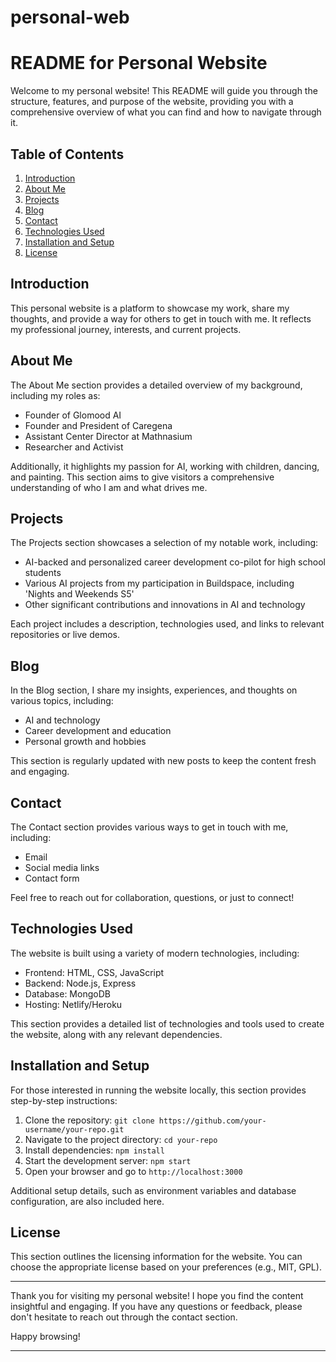 # personal-web
# README for Personal Website

Welcome to my personal website! This README will guide you through the structure, features, and purpose of the website, providing you with a comprehensive overview of what you can find and how to navigate through it.

## Table of Contents
1. [Introduction](#introduction)
2. [About Me](#about-me)
3. [Projects](#projects)
4. [Blog](#blog)
5. [Contact](#contact)
6. [Technologies Used](#technologies-used)
7. [Installation and Setup](#installation-and-setup)
8. [License](#license)

## Introduction
This personal website is a platform to showcase my work, share my thoughts, and provide a way for others to get in touch with me. It reflects my professional journey, interests, and current projects.

## About Me
The About Me section provides a detailed overview of my background, including my roles as:
- Founder of Glomood AI
- Founder and President of Caregena
- Assistant Center Director at Mathnasium
- Researcher and Activist

Additionally, it highlights my passion for AI, working with children, dancing, and painting. This section aims to give visitors a comprehensive understanding of who I am and what drives me.

## Projects
The Projects section showcases a selection of my notable work, including:
- AI-backed and personalized career development co-pilot for high school students
- Various AI projects from my participation in Buildspace, including 'Nights and Weekends S5'
- Other significant contributions and innovations in AI and technology

Each project includes a description, technologies used, and links to relevant repositories or live demos.

## Blog
In the Blog section, I share my insights, experiences, and thoughts on various topics, including:
- AI and technology
- Career development and education
- Personal growth and hobbies

This section is regularly updated with new posts to keep the content fresh and engaging.

## Contact
The Contact section provides various ways to get in touch with me, including:
- Email
- Social media links
- Contact form

Feel free to reach out for collaboration, questions, or just to connect!

## Technologies Used
The website is built using a variety of modern technologies, including:
- Frontend: HTML, CSS, JavaScript
- Backend: Node.js, Express
- Database: MongoDB
- Hosting: Netlify/Heroku

This section provides a detailed list of technologies and tools used to create the website, along with any relevant dependencies.

## Installation and Setup
For those interested in running the website locally, this section provides step-by-step instructions:
1. Clone the repository: `git clone https://github.com/your-username/your-repo.git`
2. Navigate to the project directory: `cd your-repo`
3. Install dependencies: `npm install`
4. Start the development server: `npm start`
5. Open your browser and go to `http://localhost:3000`

Additional setup details, such as environment variables and database configuration, are also included here.

## License
This section outlines the licensing information for the website. You can choose the appropriate license based on your preferences (e.g., MIT, GPL).

---

Thank you for visiting my personal website! I hope you find the content insightful and engaging. If you have any questions or feedback, please don't hesitate to reach out through the contact section.

Happy browsing!

---
